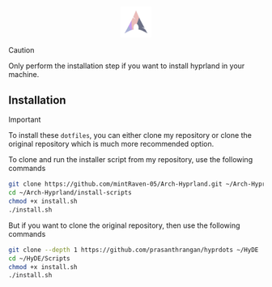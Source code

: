 ﻿
<div align="center"><img width="12%" src="https://raw.githubusercontent.com/prasanthrangan/hyprdots/main/Source/assets/arch.png"/></div>

>[!CAUTION]
>Only perform the installation step if you want to install hyprland in your machine.
## Installation
>[!IMPORTANT]
>To install these `dotfiles`, you can either clone my repository or clone the original repository which is much more recommended option.

To clone and run the installer script from my repository, use the following commands
```bash
git clone https://github.com/mintRaven-05/Arch-Hyprland.git ~/Arch-Hyprland
cd ~/Arch-Hyprland/install-scripts
chmod +x install.sh
./install.sh
```

But if you want to clone the original repository, then use the following commands
```bash
git clone --depth 1 https://github.com/prasanthrangan/hyprdots ~/HyDE
cd ~/HyDE/Scripts
chmod +x install.sh
./install.sh
```


